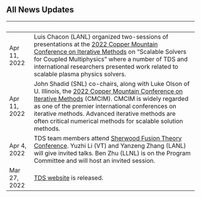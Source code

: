 ## All News Updates

&nbsp;       | |
------------ | -----------------------------------------------------------------
Apr 11, 2022 | Luis Chacon (LANL) organized two-sessions of presentations at the [2022 Copper Mountain Conference on Iterative Methods](https://easychair.org/smart-program/CM2022/2022-04-04.html) on “Scalable Solvers for Coupled Multiphysics” where a number of TDS and international researchers presented work related to scalable plasma physics solvers. 
Apr 11, 2022 | John Shadid (SNL) co-chairs, along with Luke Olson of U. Illinois, the [2022 Copper Mountain Conference on Iterative Methods](https://easychair.org/smart-program/CM2022/) (CMCIM). CMCIM is widely regarded as one of the premier international conferences on iterative methods. Advanced iterative methods are often critical numerical methods for scalable solution methods.
Apr 4, 2022  | TDS team members attend [Sherwood Fusion Theory Conference](https://www.sherwoodtheory.org/sw2022/index.php). Yuzhi Li (VT) and Yanzeng Zhang (LANL) will give invited talks. Ben Zhu (LLNL) is on the Program Committee and will host an invited session.
Mar 27, 2022 | [TDS website](https://tds-scidac.github.io/) is released.

